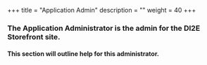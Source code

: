 +++
title = "Application Admin"
description = ""
weight = 40
+++

### The Application Administrator is the admin for the DI2E Storefront site.  

#### This section will outline help for this administrator.